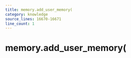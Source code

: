 ```yaml
---
title: memory.add_user_memory(
category: knowledge
source_lines: 16670-16671
line_count: 1
---
```


# memory.add_user_memory(
